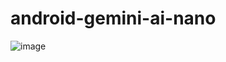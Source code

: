 # android-gemini-ai-nano

![image](https://github.com/maikotrindade/android-gemini-ai-nano/assets/3600906/ae077a96-80e1-468b-a138-5e6d8da800d3)
